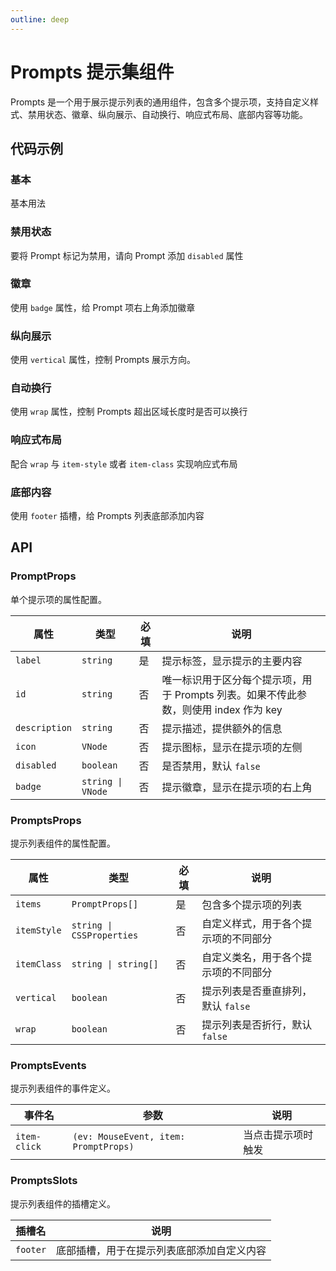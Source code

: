 ```yaml
---
outline: deep
---
```


# Prompts 提示集组件
Prompts 是一个用于展示提示列表的通用组件，包含多个提示项，支持自定义样式、禁用状态、徽章、纵向展示、自动换行、响应式布局、底部内容等功能。


## 代码示例

### 基本

基本用法

<demo vue="../../demos/prompts/basic.vue" />

### 禁用状态

要将 Prompt 标记为禁用，请向 Prompt 添加 `disabled` 属性

<demo vue="../../demos/prompts/disabled.vue" />

### 徽章

使用 `badge` 属性，给 Prompt 项右上角添加徽章

<demo vue="../../demos/prompts/badge.vue" />

### 纵向展示

使用 `vertical` 属性，控制 Prompts 展示方向。

<demo vue="../../demos/prompts/vertical.vue" />

### 自动换行

使用 `wrap` 属性，控制 Prompts 超出区域长度时是否可以换行

<demo vue="../../demos/prompts/wrap.vue" />

### 响应式布局

配合 `wrap` 与 `item-style` 或者 `item-class` 实现响应式布局

<demo vue="../../demos/prompts/responsive.vue" />

### 底部内容

使用 `footer` 插槽，给 Prompts 列表底部添加内容

<demo vue="../../demos/prompts/footer.vue" />

## API

### PromptProps

单个提示项的属性配置。

| 属性          | 类型              | 必填 | 说明                                                                                 |
| ------------- | ----------------- | ---- | ------------------------------------------------------------------------------------ |
| `label`       | `string`          | 是   | 提示标签，显示提示的主要内容                                                         |
| `id`          | `string`          | 否   | 唯一标识用于区分每个提示项，用于 Prompts 列表。如果不传此参数，则使用 index 作为 key |
| `description` | `string`          | 否   | 提示描述，提供额外的信息                                                             |
| `icon`        | `VNode`           | 否   | 提示图标，显示在提示项的左侧                                                         |
| `disabled`    | `boolean`         | 否   | 是否禁用，默认 `false`                                                               |
| `badge`       | `string \| VNode` | 否   | 提示徽章，显示在提示项的右上角                                                       |

### PromptsProps

提示列表组件的属性配置。

| 属性        | 类型                      | 必填 | 说明                                 |
| ----------- | ------------------------- | ---- | ------------------------------------ |
| `items`     | `PromptProps[]`           | 是   | 包含多个提示项的列表                 |
| `itemStyle` | `string \| CSSProperties` | 否   | 自定义样式，用于各个提示项的不同部分 |
| `itemClass` | `string \| string[]`      | 否   | 自定义类名，用于各个提示项的不同部分 |
| `vertical`  | `boolean`                 | 否   | 提示列表是否垂直排列，默认 `false`   |
| `wrap`      | `boolean`                 | 否   | 提示列表是否折行，默认 `false`       |

### PromptsEvents

提示列表组件的事件定义。

| 事件名       | 参数                                  | 说明               |
| ------------ | ------------------------------------- | ------------------ |
| `item-click` | `(ev: MouseEvent, item: PromptProps)` | 当点击提示项时触发 |

### PromptsSlots

提示列表组件的插槽定义。

| 插槽名   | 说明                                       |
| -------- | ------------------------------------------ |
| `footer` | 底部插槽，用于在提示列表底部添加自定义内容 |
